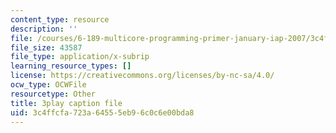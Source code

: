 ```yaml
---
content_type: resource
description: ''
file: /courses/6-189-multicore-programming-primer-january-iap-2007/3c4ffcfa723a64555eb96c0c6e00bda8_zg1bHfos6U8.srt
file_size: 43587
file_type: application/x-subrip
learning_resource_types: []
license: https://creativecommons.org/licenses/by-nc-sa/4.0/
ocw_type: OCWFile
resourcetype: Other
title: 3play caption file
uid: 3c4ffcfa-723a-6455-5eb9-6c0c6e00bda8
---
```

